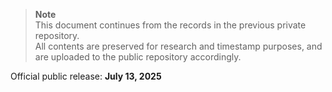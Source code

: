 > **Note**  
> This document continues from the records in the previous private repository.  
> All contents are preserved for research and timestamp purposes, and are uploaded to the public repository accordingly.


Official public release: **July 13, 2025**
